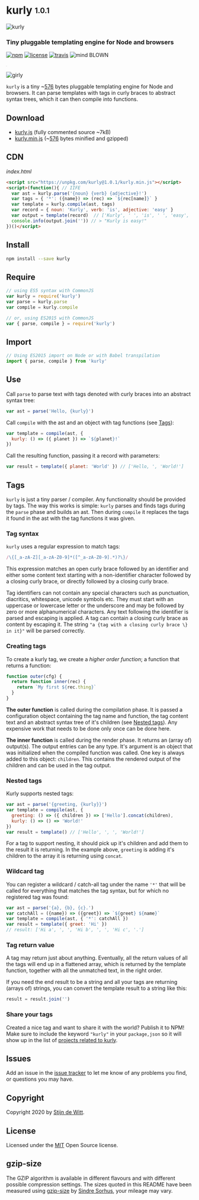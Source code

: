 # kurly <sub><sup>1.0.1</sup></sub>

![kurly](kurly.png)

### Tiny pluggable templating engine for Node and browsers

[![npm](https://img.shields.io/npm/v/kurly.svg)](https://npmjs.com/package/kurly)
[![license](https://img.shields.io/npm/l/kurly.svg)](https://opensource.org/licenses/MIT)
[![travis](https://img.shields.io/travis/Download/kurly.svg)](https://travis-ci.org/Download/kurly)
![mind BLOWN](https://img.shields.io/badge/mind-BLOWN-ff69b4.svg)

<sup><sub><sup><sub>.</sub></sup></sub></sup>

![girly](girly.png)

`kurly` is a tiny  ~[576](#gzip-size) bytes pluggable templating engine for
Node and browsers. It can parse templates with tags in curly braces to
abstract syntax trees, which it can then compile into functions.


## Download

* [kurly.js](https://unpkg.com/kurly@1.0.1/kurly.js)
  (fully commented source ~7kB)
* [kurly.min.js](https://unpkg.com/kurly@1.0.1/kurly.min.js)
  (~[576](#gzip-size) bytes minified and gzipped)


## CDN

*index.html*
```html
<script src="https://unpkg.com/kurly@1.0.1/kurly.min.js"></script>
<script>(function(){ // IIFE
  var ast = kurly.parse('{noun} {verb} {adjective}!')
  var tags = { '*': ({name}) => (rec) => `${rec[name]}` }
  var template = kurly.compile(ast, tags)
  var record = { noun: 'Kurly', verb: 'is', adjective: 'easy' }
  var output = template(record)  // ['Kurly', ' ', 'is', ' ', 'easy', '!']
  console.info(output.join('')) // > "Kurly is easy!"
})()</script>
```


## Install

```sh
npm install --save kurly
```


## Require

```js
// using ES5 syntax with CommonJS
var kurly = require('kurly')
var parse = kurly.parse
var compile = kurly.compile

// or, using ES2015 with CommonJS
var { parse, compile } = require('kurly')
```


## Import

```js
// Using ES2015 import on Node or with Babel transpilation
import { parse, compile } from 'kurly'
```


## Use

Call `parse` to parse text with tags denoted with curly braces into an abstract syntax tree:

```js
var ast = parse('Hello, {kurly}')
```

Call `compile` with the ast and an object with tag functions (see [Tags](#tags)):

```js
var template = compile(ast, {
  kurly: () => ({ planet }) => `${planet}!`
})
```

Call the resulting function, passing it a record with parameters:

```js
var result = template({ planet: 'World' }) // ['Hello, ', 'World!']
```


## Tags

`kurly` is just a tiny parser / compiler. Any functionality should be
provided by tags. The way this works is simple: `kurly` parses and
finds tags during the `parse` phase and builds an ast. Then during
`compile` it replaces the tags it found in the ast with the tag
functions it was given.

### Tag syntax
`kurly` uses a regular expression to match tags:

```js
/\{[_a-zA-Z][_a-zA-Z0-9]*([^_a-zA-Z0-9].*)?\}/
```

This expression matches an open curly brace followed by an identifier
and either some content text starting with a non-identifier character
followed by a closing curly brace, or directly followed by a closing
curly brace.

Tag identifiers can not contain any special characters such as punctuation,
diacritics, whitespace, unicode symbols etc. They must start with an uppercase
or lowercase letter or the underscore and may be followed by zero or more
alphanumerical characters. Any text following the identifier is parsed and
escaping is applied. A tag can contain a closing curly brace as content by
escaping it. The string `"a {tag with a closing curly brace \} in it}"` will
be parsed correctly.

### Creating tags
To create a kurly tag, we create a *higher order function*; a function that
returns a function:

```js
function outer(cfg) {
  return function inner(rec) {
    return `My first ${rec.thing}`
  }
}
```

**The outer function** is called during the compilation phase.
It is passed a configuration object containing the tag name and function,
the tag content text and an abstract syntax tree of it's children
(see [Nested tags](#nested-tags)).
Any expensive work that needs to be done only once can be done here.

**The inner function** is called during the render phase.
It returns an (array of) output(s). The output entries can be any type. It's
argument is an object that was initialized when the compiled function was
called. One key is always added to this object: `children`. This contains the
rendered output of the children and can be used in the tag output.

### Nested tags
Kurly supports nested tags:

```js
var ast = parse('{greeting, {kurly}}')
var template = compile(ast, {
  greeting: () => ({ children }) => ['Hello'].concat(children),
  kurly: () => () => 'World!'
})
var result = template() // ['Hello', ', ', 'World!']
```

For a tag to support nesting, it should pick up it's children and add them
to the result it is returning. In the example above, `greeting` is adding
it's children to the array it is returning using `concat`.

### Wildcard tag
You can register a wildcard / catch-all tag under the name `'*'` that will
be called for everything that matches the tag syntax, but for which no
registered tag was found:

```js
var ast = parse('{a}, {b}, {c}.')
var catchAll = ({name}) => ({greet}) => `${greet} ${name}`
var template = compile(ast, { '*': catchAll })
var result = template({ greet: 'Hi' })
// result: ['Hi a', ', ', 'Hi b', ', ', 'Hi c', '.']
```

### Tag return value
A tag may return just about anything. Eventually, all the return values of
all the tags will end up in a flattened array, which is returned by the
template function, together with all the unmatched text, in the right order.

If you need the end result to be a string and all your tags are returning
(arrays of) strings, you can convert the template result to a string like
this:

```js
result = result.join('')
```

### Share your tags
Created a nice tag and want to share it with the world?
Publish it to NPM! Make sure to include the keyword `"kurly"` in your
`package,json` so it will show up in the list of
[projects related to kurly](https://www.npmjs.com/search?q=keywords:kurly).


## Issues

Add an issue in the [issue tracker](https://github.com/download/kurly/issues)
to let me know of any problems you find, or questions you may have.


## Copyright

Copyright 2020 by [Stijn de Witt](https://stijndewitt.com).


## License

Licensed under the [MIT](https://opensource.org/licenses/MIT) Open Source license.


## gzip-size

The GZIP algorithm is available in different flavours and with different
possible compression settings. The sizes quoted in this README have been
measured using [gzip-size](https://npmjs.com/package/gzip-size)
by [Sindre Sorhus](https://github.com/sindresorhus), your mileage may vary.
